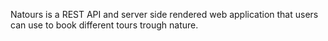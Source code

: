Natours is a REST API and server side rendered web application that users can use to book different tours trough nature.
